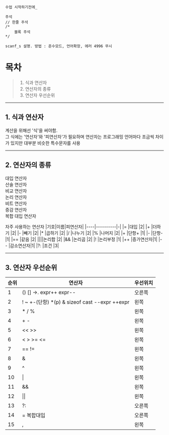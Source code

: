 
```
수업 시작하기전에_ 

주석
// 한줄 주석
/* 
    블록 주석
*/

scanf_s 설명. 방법 : 준수모드, 언어확장, 에러 4996 무시    
```

# 목차
> 1. 식과 연산자
> 2. 연산자의 종류
> 3. 연산자 우선순위

- - -
## 1. 식과 연산자

계산을 위해선 '식'을 써야함.   
그 식에는 '연산자'와 '피연산자'가 필요하며 연산자는 프로그래밍 언어마다 조금씩 차이가 있지만 대부분 비슷한 특수문자를 사용  

- - -

## 2. 연산자의 종류

대입 연산자   
산술 연산자   
비교 연산자   
논리 연산자   
비트 연산자   
증감 연산자   
복합 대입 연산자   


자주 사용하는 연산자
|기호|이름|피연산자|
|----|----------|-|
|=   |대입      |2|
|+   |더하기    |2|
|-   |빼기      |2|
|*   |곱하기    |2|
|/   |나누기    |2|
|%   |나머지    |2|
|+   |단항+     |1|
|-   |단항-     |1|
|==  |같음      |2|
|\|\||논리합    |2|
|&&  |논리곱    |2|
|!   |논리부정  |1|
|++  |증가연산자|1|
|--  |감소연산자|1|
|?:  |조건      |3|

- - -

## 3. 연산자 우선순위


|순위|연산자                                   |우선위치|
|--|---------------------------------------------|------|
|1 |() [] ->. expr++ expr--                      |오른쪽|
|2 |! ~ +-(단항) *(p) & sizeof cast --expr ++expr|왼쪽  |
|3 |* / %                                        |왼쪽  |
|4 |+ -                                          |왼쪽  |
|5 |<< >>                                        |왼쪽  |
|6 |< > >= <=                                    |왼쪽  |
|7 |== !=                                        |왼쪽  |
|8 |&                                            |왼쪽  |
|9 |^                                            |왼쪽  |
|10|\|                                           |왼쪽  |
|11|&&                                           |왼쪽  |
|12|\|\|                                         |왼쪽  |
|13|?:                                           |오른쪽|
|14|= 복합대입                                   |오른쪽|
|15|,                                            |왼쪽  |
